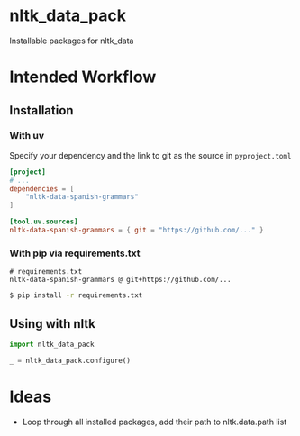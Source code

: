 # nltk_data_pack

Installable packages for nltk_data

# Intended Workflow

## Installation 

### With uv

Specify your dependency and the link to git as the source in `pyproject.toml`

```toml
[project]
# ...
dependencies = [
    "nltk-data-spanish-grammars"
]

[tool.uv.sources]
nltk-data-spanish-grammars = { git = "https://github.com/..." }
```

### With pip via requirements.txt

```text
# requirements.txt
nltk-data-spanish-grammars @ git+https://github.com/...
```

```bash
$ pip install -r requirements.txt
```

## Using with nltk

```python
import nltk_data_pack

_ = nltk_data_pack.configure()
```

# Ideas

* Loop through all installed packages, add their path to nltk.data.path list